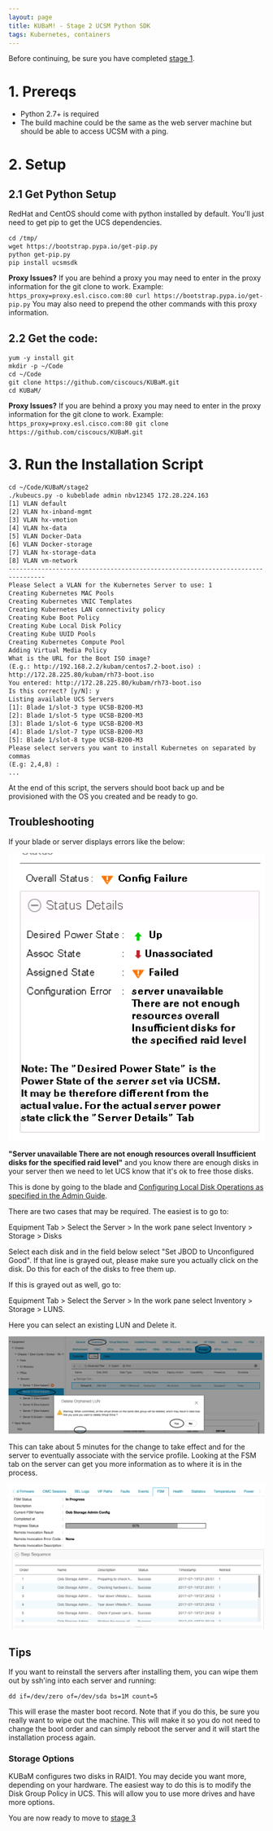```yaml
---
layout: page
title: KUBaM! - Stage 2 UCSM Python SDK
tags: Kubernetes, containers
---
```


Before continuing, be sure you have completed [stage 1](../).  

# 1. Prereqs

* Python 2.7+ is required
* The build machine could be the same as the web server machine but should be able to access UCSM with a ping.

# 2. Setup

## 2.1 Get Python Setup

RedHat and CentOS should come with python installed by default.  You'll just need to get pip to get the UCS dependencies. 

```
cd /tmp/
wget https://bootstrap.pypa.io/get-pip.py
python get-pip.py
pip install ucsmsdk
```

<div class="alert alert-info">
<b>Proxy Issues?</b> If you are behind a proxy you may need to enter in the proxy information for the git clone to work.  Example:   
<code>
https_proxy=proxy.esl.cisco.com:80 curl https://bootstrap.pypa.io/get-pip.py</code>
You may also need to prepend the other commands with this proxy information. 
</div>


## 2.2 Get the code:

```
yum -y install git
mkdir -p ~/Code
cd ~/Code
git clone https://github.com/ciscoucs/KUBaM.git
cd KUBaM/
```

<div class="alert alert-info">
<b>Proxy Issues?</b> If you are behind a proxy you may need to enter in the proxy information for the git clone to work.  Example:   
<code>
https_proxy=proxy.esl.cisco.com:80 git clone https://github.com/ciscoucs/KUBaM.git
</code>
</div>



# 3. Run the Installation Script

```
cd ~/Code/KUBaM/stage2
./kubeucs.py -o kubeblade admin nbv12345 172.28.224.163
[1] VLAN default
[2] VLAN hx-inband-mgmt
[3] VLAN hx-vmotion
[4] VLAN hx-data
[5] VLAN Docker-Data
[6] VLAN Docker-storage
[7] VLAN hx-storage-data
[8] VLAN vm-network
--------------------------------------------------------------------------------
Please Select a VLAN for the Kubernetes Server to use: 1
Creating Kubernetes MAC Pools
Creating Kubernetes VNIC Templates
Creating Kubernetes LAN connectivity policy
Creating Kube Boot Policy
Creating Kube Local Disk Policy
Creating Kube UUID Pools
Creating Kubernetes Compute Pool
Adding Virtual Media Policy
What is the URL for the Boot ISO image?
(E.g.: http://192.168.2.2/kubam/centos7.2-boot.iso) : http://172.28.225.80/kubam/rh73-boot.iso
You entered: http://172.28.225.80/kubam/rh73-boot.iso
Is this correct? [y/N]: y
Listing available UCS Servers
[1]: Blade 1/slot-3 type UCSB-B200-M3
[2]: Blade 1/slot-5 type UCSB-B200-M3
[3]: Blade 1/slot-6 type UCSB-B200-M3
[4]: Blade 1/slot-7 type UCSB-B200-M3
[5]: Blade 1/slot-8 type UCSB-B200-M3
Please select servers you want to install Kubernetes on separated by commas
(E.g: 2,4,8) :
...
```

At the end of this script, the servers should boot back up and be provisioned with the OS you created and be ready to go. 

## Troubleshooting
If your blade or server displays errors like the below:

![error](../img/err1.png)

<b>"Server unavailable There are not enough resources overall Insufficient disks for the specified raid level"</b> and you know there are enough disks in your server then we need to let UCS know that it's ok to free those disks.  

This is done by going to the blade and [Configuring Local Disk Operations as specified in the Admin Guide](http://www.cisco.com/c/en/us/td/docs/unified_computing/ucs/sw/gui/config/guide/2-2/b_UCSM_GUI_Configuration_Guide_2_2/configuring_storage_profiles.html#task_5325E81B0CD84790817EC6F6644ECD4A).

There are two cases that may be required.  The easiest is to go to:

Equipment Tab > Select the Server > In the work pane select Inventory > Storage > Disks

Select each disk and in the field below select "Set JBOD to Unconfigured Good".  If that line is grayed out, please make sure you actually click on the disk.  Do this for each of the disks to free them up. 

If this is grayed out as well, go to: 

Equipment Tab > Select the Server > In the work pane select Inventory > Storage > LUNS. 

Here you can select an existing LUN and Delete it. 

![Delete LUN](../img/err2.png)

This can take about 5 minutes for the change to take effect and for the server to eventually associate with the service profile. Looking at the FSM tab on the server can get you more information as to where it is in the process. 

![FSM](../img/err3.png)

## Tips

If you want to reinstall the servers after installing them, you can wipe them out by ssh'ing into each server and running: 

```
dd if=/dev/zero of=/dev/sda bs=1M count=5
```
This will erase the master boot record.  Note that if you do this, be sure you really want to wipe out the machine.  This will make it so you do not need to change the boot order and can simply reboot the server and it will start the installation process again. 

### Storage Options

KUBaM configures two disks in RAID1.  You may decide  you want more, depending on your hardware.  The easiest way to do this is to modify the Disk Group Policy in UCS.  This will allow you to use more drives and have more options.   

You are now ready to move to [stage 3](https://ciscoucs.github.io/kubam/)



